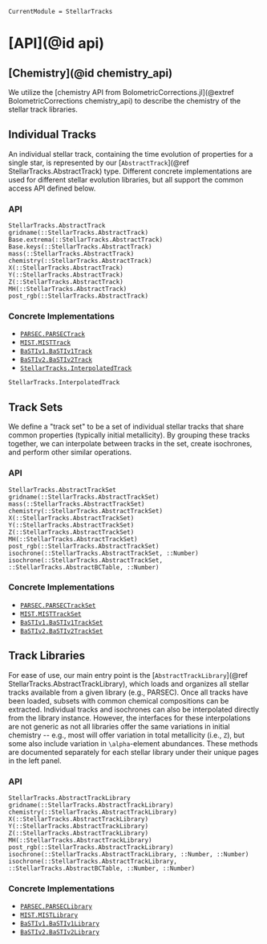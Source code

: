 ```@meta
CurrentModule = StellarTracks
```

# [API](@id api)

## [Chemistry](@id chemistry_api)
We utilize the [chemistry API from BolometricCorrections.jl](@extref BolometricCorrections chemistry_api) to describe the chemistry of the stellar track libraries.

## Individual Tracks
An individual stellar track, containing the time evolution of properties for a single star, is represented by our [`AbstractTrack`](@ref StellarTracks.AbstractTrack) type. Different concrete implementations are used for different stellar evolution libraries, but all support the common access API defined below.

### API
```@docs
StellarTracks.AbstractTrack
gridname(::StellarTracks.AbstractTrack)
Base.extrema(::StellarTracks.AbstractTrack)
Base.keys(::StellarTracks.AbstractTrack)
mass(::StellarTracks.AbstractTrack)
chemistry(::StellarTracks.AbstractTrack)
X(::StellarTracks.AbstractTrack)
Y(::StellarTracks.AbstractTrack)
Z(::StellarTracks.AbstractTrack)
MH(::StellarTracks.AbstractTrack)
post_rgb(::StellarTracks.AbstractTrack)
```

### Concrete Implementations
 - [`PARSEC.PARSECTrack`](@ref)
 - [`MIST.MISTTrack`](@ref)
 - [`BaSTIv1.BaSTIv1Track`](@ref)
 - [`BaSTIv2.BaSTIv2Track`](@ref)
 - [`StellarTracks.InterpolatedTrack`](@ref)

```@docs
StellarTracks.InterpolatedTrack
```

## Track Sets
We define a "track set" to be a set of individual stellar tracks that share common properties (typically initial metallicity). By grouping these tracks together, we can interpolate between tracks in the set, create isochrones, and perform other similar operations.

### API
```@docs
StellarTracks.AbstractTrackSet
gridname(::StellarTracks.AbstractTrackSet)
mass(::StellarTracks.AbstractTrackSet)
chemistry(::StellarTracks.AbstractTrackSet)
X(::StellarTracks.AbstractTrackSet)
Y(::StellarTracks.AbstractTrackSet)
Z(::StellarTracks.AbstractTrackSet)
MH(::StellarTracks.AbstractTrackSet)
post_rgb(::StellarTracks.AbstractTrackSet)
isochrone(::StellarTracks.AbstractTrackSet, ::Number)
isochrone(::StellarTracks.AbstractTrackSet, ::StellarTracks.AbstractBCTable, ::Number)
```

### Concrete Implementations
 - [`PARSEC.PARSECTrackSet`](@ref)
 - [`MIST.MISTTrackSet`](@ref)
 - [`BaSTIv1.BaSTIv1TrackSet`](@ref)
 - [`BaSTIv2.BaSTIv2TrackSet`](@ref)

## Track Libraries
For ease of use, our main entry point is the [`AbstractTrackLibrary`](@ref StellarTracks.AbstractTrackLibrary), which loads and organizes all stellar tracks available from a given library (e.g., PARSEC). Once all tracks have been loaded, subsets with common chemical compositions can be extracted. Individual tracks and isochrones can also be interpolated directly from the library instance. However, the interfaces for these interpolations are not generic as not all libraries offer the same variations in initial chemistry -- e.g., most will offer variation in total metallicity (i.e., ``Z``), but some also include variation in ``\alpha``-element abundances. These methods are documented separately for each stellar library under their unique pages in the left panel.

### API
```@docs
StellarTracks.AbstractTrackLibrary
gridname(::StellarTracks.AbstractTrackLibrary)
chemistry(::StellarTracks.AbstractTrackLibrary)
X(::StellarTracks.AbstractTrackLibrary)
Y(::StellarTracks.AbstractTrackLibrary)
Z(::StellarTracks.AbstractTrackLibrary)
MH(::StellarTracks.AbstractTrackLibrary)
post_rgb(::StellarTracks.AbstractTrackLibrary)
isochrone(::StellarTracks.AbstractTrackLibrary, ::Number, ::Number)
isochrone(::StellarTracks.AbstractTrackLibrary, ::StellarTracks.AbstractBCTable, ::Number, ::Number)
```

### Concrete Implementations
 - [`PARSEC.PARSECLibrary`](@ref)
 - [`MIST.MISTLibrary`](@ref)
 - [`BaSTIv1.BaSTIv1Library`](@ref)
 - [`BaSTIv2.BaSTIv2Library`](@ref)